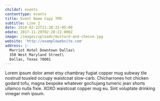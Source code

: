 ```yaml
---
childof: events
contenttype: events
title: Event Name Copy TPD
subtitle: Line 2
date: 2018-02-22T21:28:22-05:00
edate: 2017-11-29T02:28:22.000Z
image: /images/uploads/mustard-and-chesse.jpg
website: 'http://examplewebsite.com'
address: |-
  Marriot Hotel Downtown Dallas\
  350 West Maryland Street\
  Dallas, Texas 78001
---
```

Lorem ipsum dolor amet etsy chambray fugiat copper mug subway tile nostrud tousled occupy waistcoat slow-carb. Chicharrones hot chicken godard tofu, magna bespoke whatever gochujang tumeric jean shorts ullamco nulla fixie. XOXO waistcoat copper mug eu. Sint voluptate drinking vinegar meh ipsum.
